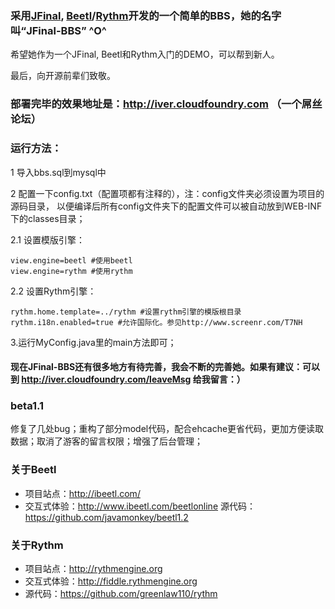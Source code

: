 ### 采用[JFinal](https://github.com/jfinal/jfinal), [Beetl](http://ibeetl.com)/[Rythm](http://rythmengine.org)开发的一个简单的BBS，她的名字叫“JFinal-BBS” ^O^

希望她作为一个JFinal, Beetl和Rythm入门的DEMO，可以帮到新人。

最后，向开源前辈们致敬。

### 部署完毕的效果地址是：http://iver.cloudfoundry.com （一个屌丝论坛）

### 运行方法：

1 导入bbs.sql到mysql中

2 配置一下config.txt（配置项都有注释的），注：config文件夹必须设置为项目的源码目录，
以便编译后所有config文件夹下的配置文件可以被自动放到WEB-INF下的classes目录；

2.1 设置模版引擎：

```
view.engine=beetl #使用beetl
view.engine=rythm #使用rythm
```

2.2 设置Rythm引擎：

```
rythm.home.template=../rythm #设置rythm引擎的模版根目录
rythm.i18n.enabled=true #允许国际化。参见http://www.screenr.com/T7NH
```

3.运行MyConfig.java里的main方法即可；

#### 现在JFinal-BBS还有很多地方有待完善，我会不断的完善她。如果有建议：可以到 http://iver.cloudfoundry.com/leaveMsg 给我留言：）

### beta1.1
修复了几处bug；重构了部分model代码，配合ehcache更省代码，更加方便读取数据；取消了游客的留言权限；增强了后台管理；

### 关于Beetl

* 项目站点：http://ibeetl.com/
* 交互式体验：http://www.ibeetl.com/beetlonline
源代码：https://github.com/javamonkey/beetl1.2

### 关于Rythm

* 项目站点：http://rythmengine.org
* 交互式体验：http://fiddle.rythmengine.org
* 源代码：https://github.com/greenlaw110/rythm

